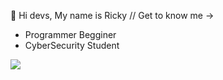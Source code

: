 👋 Hi devs, My name is Ricky
    // Get to know me ->
 - Programmer Begginer
 - CyberSecurity Student
 <img src="https://cdn.jsdelivr.net/gh/devicons/devicon/icons/python/python-original.svg" />
